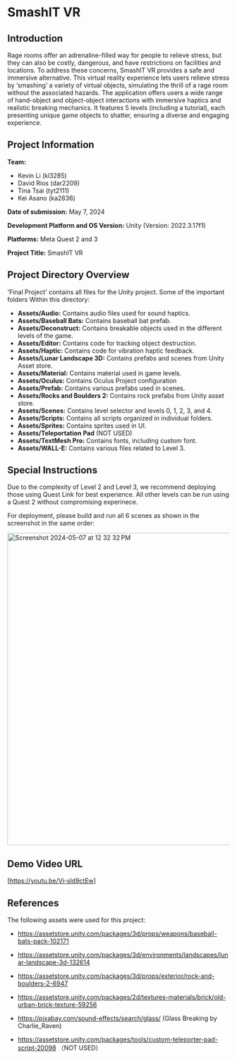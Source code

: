 # SmashIT VR

## Introduction

Rage rooms offer an adrenaline-filled way for people to relieve stress, but they can also be costly, dangerous, and have restrictions on facilities and locations. To address these concerns, SmashIT VR provides a safe and immersive alternative. This virtual reality experience lets users relieve stress by ‘smashing’ a variety of virtual objects, simulating the thrill of a rage room without the associated hazards. The application offers users a wide range of hand-object and object-object interactions with immersive haptics and realistic breaking mechanics. It features 5 levels (including a tutorial), each presenting unique game objects to shatter, ensuring a diverse and engaging experience. 

## Project Information
**Team:** 
- Kevin Li (kl3285)
- David Rios (dar2209)
- Tina Tsai (tyt2111)
- Kei Asano (ka2836)

**Date of submission:** May 7, 2024

**Development Platform and OS Version:** Unity (Version: 2022.3.17f1)

**Platforms:** Meta Quest 2 and 3

**Project Title:** SmashIT VR

## Project Directory Overview
'Final Project' contains all files for the Unity project. Some of the important folders Within this directory: 

- **Assets/Audio:** Contains audio files used for sound haptics.
- **Assets/Baseball Bats:** Contains baseball bat prefab.
- **Assets/Deconstruct:** Contains breakable objects used in the different levels of the game.
- **Assets/Editor:** Contains code for tracking object destruction.
- **Assets/Haptic:** Contains code for vibration haptic feedback.
- **Assets/Lunar Landscape 3D:** Contains prefabs and scenes from Unity Asset store.
- **Assets/Material:** Contains material used in game levels.
- **Assets/Oculus:** Contains Oculus Project configuration
- **Assets/Prefab:** Contains various prefabs used in scenes.
- **Assets/Rocks and Boulders 2:** Contains rock prefabs from Unity asset store.
- **Assets/Scenes:** Contains level selector and levels 0, 1, 2, 3, and 4.
- **Assets/Scripts:** Contains all scripts organized in individual folders.
- **Assets/Sprites:** Contains sprites used in UI.
- **Assets/Teleportation Pad** (NOT USED)
- **Assets/TextMesh Pro:** Contains fonts, including custom font.
- **Assets/WALL-E:** Contains various files related to Level 3. 

## Special Instructions
Due to the complexity of Level 2 and Level 3, we recommend deploying those using Quest Link for best experience. All other levels can be run using a Quest 2 without compromising experinece. 

For deployment, please build and run all 6 scenes as shown in the screenshot in the same order:

<img width="708" alt="Screenshot 2024-05-07 at 12 32 32 PM" src="https://github.com/MrDavidRios/3dui-ar-final-project/assets/56395320/ecec9c8a-a16b-4239-9059-258164592807">



## Demo Video URL
[https://youtu.be/Vi-sld9ctEw]

## References
The following assets were used for this project:
- https://assetstore.unity.com/packages/3d/props/weapons/baseball-bats-pack-102171
- https://assetstore.unity.com/packages/3d/environments/landscapes/lunar-landscape-3d-132614
- https://assetstore.unity.com/packages/3d/props/exterior/rock-and-boulders-2-6947
- https://assetstore.unity.com/packages/2d/textures-materials/brick/old-urban-brick-texture-59256
- https://pixabay.com/sound-effects/search/glass/ (Glass Breaking by Charlie_Raven)

- https://assetstore.unity.com/packages/tools/custom-teleporter-pad-script-20098 （NOT USED）


